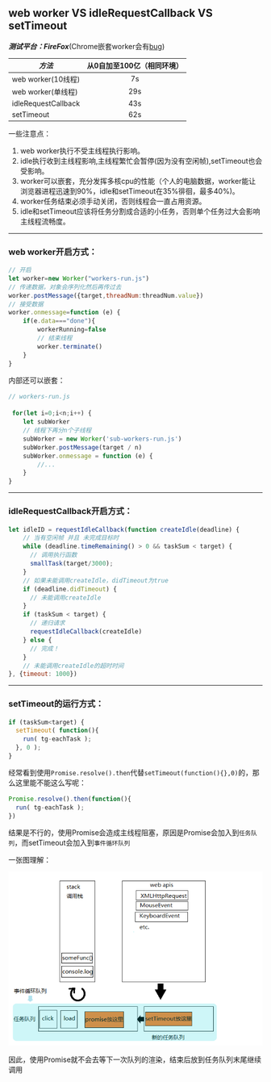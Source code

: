 ## web worker VS idleRequestCallback VS setTimeout

***测试平台：FireFox***(Chrome嵌套worker会有[bug](https://bugs.chromium.org/p/chromium/issues/detail?id=31666))

|*方法*             |从0自加至100亿（相同环境）|  
|-------------------|:--------------:|
|web worker(10线程) |7s              |
|web worker(单线程) |29s             |
|idleRequestCallback|43s             |
|setTimeout         |62s             |

一些注意点：

1. web worker执行不受主线程执行影响。
2. idle执行收到主线程影响,主线程繁忙会暂停(因为没有空闲帧),setTimeout也会受影响。
3. worker可以嵌套，充分发挥多核cpu的性能（个人的电脑数据，worker能让浏览器进程迅速到90%，idle和setTimeout在35%徘徊，最多40%)。
4. worker任务结束必须手动关闭，否则线程会一直占用资源。
5. idle和setTimeout应该将任务分割成合适的小任务，否则单个任务过大会影响主线程流畅度。

-----
### web worker开启方式：
```js
// 开启
let worker=new Worker("workers-run.js")
// 传递数据，对象会序列化然后再传过去
worker.postMessage({target,threadNum:threadNum.value})
// 接受数据
worker.onmessage=function (e) {
    if(e.data==="done"){
        workerRunning=false
        // 结束线程
        worker.terminate()
    }
}
```
内部还可以嵌套：
```js
// workers-run.js

 for(let i=0;i<n;i++) {
    let subWorker
    // 线程下再分n个子线程
    subWorker = new Worker('sub-workers-run.js')
    subWorker.postMessage(target / n)
    subWorker.onmessage = function (e) {
        //...
    }
}
```
-----
### idleRequestCallback开启方式：

```js
let idleID = requestIdleCallback(function createIdle(deadline) {
    // 当有空闲帧 并且 未完成目标时
    while (deadline.timeRemaining() > 0 && taskSum < target) {
      // 调用执行函数
      smallTask(target/3000);
    }
    // 如果未能调用createIdle，didTimeout为true
    if (deadline.didTimeout) {
      // 未能调用createIdle
    }
    if (taskSum < target) {
      // 递归请求
      requestIdleCallback(createIdle)
    } else {
      // 完成！
    }
    // 未能调用createIdle的超时时间
}, {timeout: 1000})
```

-----
### setTimeout的运行方式：
```js
if (taskSum<target) {
  setTimeout( function(){
    run( tg-eachTask );
  }, 0 );
}
```
经常看到使用`Promise.resolve().then`代替`setTimeout(function(){},0)`的，那么这里能不能这么写呢：
```js
Promise.resolve().then(function(){
  run( tg-eachTask );
})
```

结果是不行的，使用Promise会造成主线程阻塞，原因是Promise会加入到`任务队列`，而setTimeout会加入到`事件循环队列`

一张图理解：

![](./eventloop%20and%20callbackqueue.png)

因此，使用Promise就不会去等下一次队列的渲染，结束后放到任务队列末尾继续调用